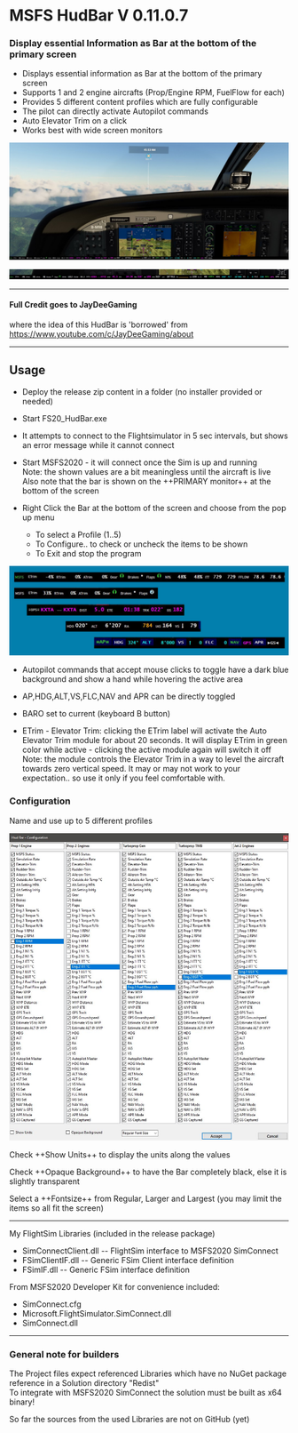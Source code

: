# MSFS HudBar V 0.11.0.7

### Display essential Information as Bar at the bottom of the primary screen   


* Displays essential information as Bar at the bottom of the primary screen
* Supports 1 and 2 engine aircrafts (Prop/Engine RPM, FuelFlow for each)
* Provides 5 different content profiles which are fully configurable
* The pilot can directly activate Autopilot commands
* Auto Elevator Trim on a click
* Works best with wide screen monitors


![FS20_HudBar wide screen view](https://raw.githubusercontent.com/bm98/FS20_HudBar/main/doc/HudBar-screen.jpg "Wide Screen view")


![FS20_HudBar scale 50%](https://raw.githubusercontent.com/bm98/FS20_HudBar/main/doc/HudBar-halfsize.jpg "HudBar 1/2 size")

-----

#### Full Credit goes to JayDeeGaming
where the idea of this HudBar is 'borrowed' from   
https://www.youtube.com/c/JayDeeGaming/about

-----

## Usage 

* Deploy the release zip content in a folder (no installer provided or needed)
* Start FS20_HudBar.exe
* It attempts to connect to the Flightsimulator in 5 sec intervals, but shows an error message while it cannot connect   

* Start MSFS2020 - it will connect once the Sim is up and running  
Note: the shown values are a bit meaningless until the aircraft is live   
Also note that the bar is shown on the ++PRIMARY monitor++ at the bottom of the screen   
   

* Right Click the Bar at the bottom of the screen and choose from the pop up menu
  * To select a Profile (1..5)
  * To Configure.. to check or uncheck the items to be shown
  * To Exit and stop the program

![FS20_HudBar Overview](https://raw.githubusercontent.com/bm98/FS20_HudBar/main/doc/HudBar-overview.jpg "HudBar Overview")

* Autopilot commands that accept mouse clicks to toggle have a dark blue background and show a hand while hovering the active area  
* AP,HDG,ALT,VS,FLC,NAV and APR can be directly toggled
* BARO set to current (keyboard B button)

* ETrim - Elevator Trim: clicking the ETrim label will activate the Auto Elevator Trim module
for about 20 seconds. 
It will display ETrim in green color while active - clicking the active module again will switch it off   
Note: the module controls the Elevator Trim in a way to level the aircraft towards zero vertical speed.
It may or may not work to your expectation.. so use it only if you feel comfortable with.

### Configuration

Name and use up to 5 different profiles   

![FS20_HudBar Configuration](https://raw.githubusercontent.com/bm98/FS20_HudBar/main/doc/HudBar-config.jpg "HudBar Configuration")

Check ++Show Units++ to display the units along the values  

Check ++Opaque Background++ to have the Bar completely black, else it is slightly transparent

Select a ++Fontsize++ from Regular, Larger and Largest (you may limit the items so all fit the screen)

-----

My FlightSim Libraries (included in the release package)
* SimConnectClient.dll        -- FlightSim interface to MSFS2020 SimConnect
* FSimClientIF.dll            -- Generic FSim Client interface definition
* FSimIF.dll                  -- Generic FSim interface definition

From MSFS2020 Developer Kit for convenience included:
* SimConnect.cfg
* Microsoft.FlightSimulator.SimConnect.dll 
* SimConnect.dll
  
-----

### General note for builders
The Project files expect referenced Libraries which have no NuGet package reference in a Solution directory  "Redist"  
To integrate with MSFS2020 SimConnect the solution must be built as x64 binary!   

So far the sources from the used Libraries are not on GitHub (yet)
  